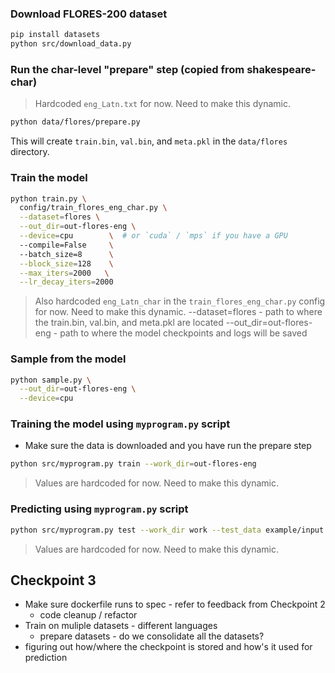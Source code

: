 ### Download FLORES-200 dataset

```bash
pip install datasets
python src/download_data.py
```

### Run the char-level "prepare" step (copied from shakespeare-char)

> Hardcoded `eng_Latn.txt` for now. Need to make this dynamic.
```bash
python data/flores/prepare.py 
```
This will create `train.bin`, `val.bin`, and `meta.pkl` in the `data/flores` directory.

### Train the model

```bash
python train.py \
  config/train_flores_eng_char.py \
  --dataset=flores \
  --out_dir=out-flores-eng \
  --device=cpu        \  # or `cuda` / `mps` if you have a GPU
  --compile=False     \ 
  --batch_size=8      \
  --block_size=128    \
  --max_iters=2000   \
  --lr_decay_iters=2000
```
> Also hardcoded `eng_Latn_char` in the `train_flores_eng_char.py` config for now. Need to make this dynamic.
> --dataset=flores - path to where the train.bin, val.bin, and meta.pkl are located
> --out_dir=out-flores-eng - path to where the model checkpoints and logs will be saved

### Sample from the model

```bash
python sample.py \
  --out_dir=out-flores-eng \
  --device=cpu    
```

### Training the model using `myprogram.py` script
- Make sure the data is downloaded and you have run the prepare step

```bash
python src/myprogram.py train --work_dir=out-flores-eng
```
> Values are hardcoded for now. Need to make this dynamic.

### Predicting using `myprogram.py` script

```bash
python src/myprogram.py test --work_dir work --test_data example/input.txt --test_output pred.txt```
```
> Values are hardcoded for now. Need to make this dynamic.


## Checkpoint 3
- Make sure dockerfile runs to spec - refer to feedback from Checkpoint 2
    - code cleanup / refactor 
- Train on muliple datasets - different languages
    - prepare datasets - do we consolidate all the datasets?
- figuring out how/where the checkpoint is stored and how's it used for prediction



